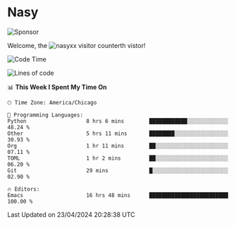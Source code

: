 # Nasy

<!--
<p align="center">
<img height="200" src="https://github-readme-stats.vercel.app/api?username=nasyxx&count_private=true&show_icons=true&theme=dracula&include_all_commits=true"/>
<img height="200" src="https://github-readme-stats.vercel.app/api/top-langs/?username=nasyxx&theme=dracula&hide=html,jupyter+notebook&count_private=true&show_icons=true"/>
</p>

  
----------------
-->

![Sponsor](https://img.shields.io/static/v1.svg?label=Sponsor&message=%E2%9D%A4&logo=GitHub&style=flat&color=pink)
 
Welcome, the ![nasyxx visitor counter](https://count.getloli.com/get/@nasyxx?theme=rule34)th vistor!
 
<!--START_SECTION:waka-->
![Code Time](http://img.shields.io/badge/Code%20Time-4%2C406%20hrs%2028%20mins-blue)

![Lines of code](https://img.shields.io/badge/From%20Hello%20World%20I%27ve%20Written-6.3%20million%20lines%20of%20code-blue)

📊 **This Week I Spent My Time On** 

```text
🕑︎ Time Zone: America/Chicago

💬 Programming Languages: 
Python                   8 hrs 6 mins        ████████████░░░░░░░░░░░░░   48.24 % 
Other                    5 hrs 11 mins       ████████░░░░░░░░░░░░░░░░░   30.93 % 
Org                      1 hr 11 mins        ██░░░░░░░░░░░░░░░░░░░░░░░   07.11 % 
TOML                     1 hr 2 mins         ██░░░░░░░░░░░░░░░░░░░░░░░   06.20 % 
Git                      29 mins             █░░░░░░░░░░░░░░░░░░░░░░░░   02.90 % 

🔥 Editors: 
Emacs                    16 hrs 48 mins      █████████████████████████   100.00 % 
```


 Last Updated on 23/04/2024 20:28:38 UTC
<!--END_SECTION:waka-->

<!-- ![visitors](https://visitor-badge.laobi.icu/badge?page_id=nasyxx.nasyxx) -->
